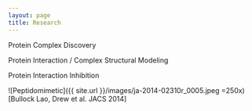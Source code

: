 ```yaml
---
layout: page
title: Research
---
```


<p class="message">
	Protein Complex Discovery
</p>

<p class="message">
	Protein Interaction / Complex Structural Modeling
</p>

<p class="message">
	Protein Interaction Inhibition
</p>

![Peptidomimetic]({{ site.url }}/images/ja-2014-02310r_0005.jpeg =250x)
[Bullock Lao, Drew et al. JACS 2014]


